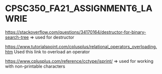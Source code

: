 # CPSC350_FA21_ASSIGNMENT6_LAWRIE

https://stackoverflow.com/questions/34170164/destructor-for-binary-search-tree => used for destructor

https://www.tutorialspoint.com/cplusplus/relational_operators_overloading.htm Used this link to overload an operator

https://www.cplusplus.com/reference/cctype/isprint/ => used for working with non-printable characters 
